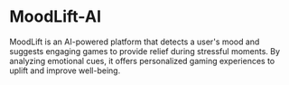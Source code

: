 # MoodLift-AI
MoodLift is an AI-powered platform that detects a user's mood and suggests engaging games to provide relief during stressful moments. By analyzing emotional cues, it offers personalized gaming experiences to uplift and improve well-being.
